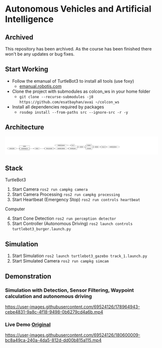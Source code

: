 # Autonomous Vehicles and Artificial Intelligence

## Archived
This repository has been archived. As the course has been finished there won't be any updates or bug fixes.

## Start Working
- Follow the emanual of TurtleBot3 to install all tools (use foxy)
  - [emanual.robotis.com](https://emanual.robotis.com/docs/en/platform/turtlebot3/quick-start/#pc-setup)
- Clone the project with submodules as colcon_ws in your home folder
  - `git clone --recurse-submodules -j8 https://github.com/esatbayhan/avai ~/colcon_ws`
- Install all dependencies required by packages
  - `rosdep install --from-paths src --ignore-src -r -y`

## Architecture
![Architecture](./documents/architecture.svg)

## Stack
TurtleBot3
1. Start Camera `ros2 run campkg camera`
2. Start Camera Processing `ros2 run campkg processing`
3. Start Heartbeat (Emergency Stop) `ros2 run controls heartbeat`

Computer

4. Start Cone Detection `ros2 run perception detector`
5. Start Controller (Autonomous Driving) `ros2 launch controls turtlebot3_burger.launch.py`

## Simulation
1. Start Simulation `ros2 launch turtlebot3_gazebo track_1.launch.py`
2. Start Simulated Camera `ros2 run campkg simcam`

## Demonstration
### Simulation with Detection, Sensor Filtering, Waypoint calculation and autonomous driving
https://user-images.githubusercontent.com/69524126/178964943-cebe4831-9a8c-4f18-9498-0b6279cd4a6b.mp4

### Live Demo [Original](https://youtu.be/FBAPRbXJAZ4)
https://user-images.githubusercontent.com/69524126/180600009-bc8a49ca-240a-4da5-812d-dd00b815a115.mp4

